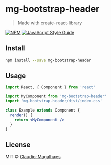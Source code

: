 # mg-bootstrap-header

> Made with create-react-library

[![NPM](https://img.shields.io/npm/v/mg-bootstrap-header.svg)](https://www.npmjs.com/package/mg-bootstrap-header) [![JavaScript Style Guide](https://img.shields.io/badge/code_style-standard-brightgreen.svg)](https://standardjs.com)

## Install

```bash
npm install --save mg-bootstrap-header
```

## Usage

```jsx
import React, { Component } from 'react'

import MyComponent from 'mg-bootstrap-header'
import 'mg-bootstrap-header/dist/index.css'

class Example extends Component {
  render() {
    return <MyComponent />
  }
}
```

## License

MIT © [Claudio-Magalhaes](https://github.com/Claudio-Magalhaes)
